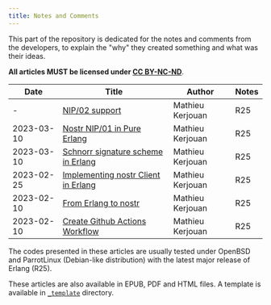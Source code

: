 ```yaml
---
title: Notes and Comments
---
```


This part of the repository is dedicated for the notes and comments
from the developers, to explain the "why" they created something and
what was their ideas. 

**All articles MUST be licensed under [CC
BY-NC-ND](https://creativecommons.org/licenses/by-nc-nd/4.0/)**.

| Date       | Title                       | Author | Notes |
|------------|-----------------------------|--------|-------|
| -          | [NIP/02 support](0006-nip-02-support) | Mathieu Kerjouan | R25 
| 2023-03-10 | [Nostr NIP/01 in Pure Erlang](0005-implementing-nip-01-standard-in-pure-erlang) | Mathieu Kerjouan | R25
| 2023-03-10 | [Schnorr signature scheme in Erlang](0004-schnorr-signature-scheme-in-erlang) | Mathieu Kerjouan | R25
| 2023-02-25 | [Implementing nostr Client in Erlang](0003-implementing-nostr-client-in-erlang) | Mathieu Kerjouan | R25
| 2023-02-10 | [From Erlang to nostr](0002-from-erlang-to-nostr) | Mathieu Kerjouan | R25
| 2023-02-10 | [Create Github Actions Workflow](0001-create-github-actions-workflow) | Mathieu Kerjouan | R25

The codes presented in these articles are usually tested under OpenBSD
and ParrotLinux (Debian-like distribution) with the latest major
release of Erlang (R25).

These articles are also available in EPUB, PDF and HTML files. A
template is available in [`_template`](_template) directory.
